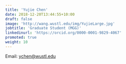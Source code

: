 ```yaml
---
title: 'Yujie Chen'
date: 2018-12-20T13:44:55+10:00
draft: false
image: 'http://wang.wustl.edu/img/YujieLarge.jpg'
jobtitle: 'Graduate Student (MGG)'
linkedinurl: 'https://orcid.org/0000-0001-9829-4067'
promoted: true
weight: 10
---
```

Email: ychen@wustl.edu
